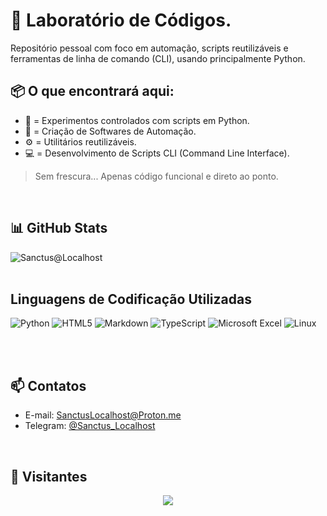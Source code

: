 # 🧬 Laboratório de Códigos.
Repositório pessoal com foco em automação, scripts reutilizáveis e ferramentas de linha de comando (CLI), usando principalmente Python.
<br/>

## 📦 O que encontrará aqui:
- 🔬 = Experimentos controlados com scripts em Python.
- 🤖 = Criação de Softwares de Automação.
- ⚙️ = Utilitários reutilizáveis.
- 💻 = Desenvolvimento de Scripts CLI (Command Line Interface).

> Sem frescura... Apenas código funcional e direto ao ponto.
<br/>

## 📊 GitHub Stats
![Sanctus@Localhost](https://github-readme-stats.vercel.app/api?username=SanctusLocalHost&show_icons=true&theme=chartreuse-dark)
<br/>
<br/>

## Linguagens de Codificação Utilizadas

<div style="display: inline_block">
  
  ![Python](https://img.shields.io/badge/python-3670A0?style=for-the-badge&logo=python&logoColor=ffdd54)
  ![HTML5](https://img.shields.io/badge/html5-%23E34F26.svg?style=for-the-badge&logo=html5&logoColor=white)
  ![Markdown](https://img.shields.io/badge/markdown-%23000000.svg?style=for-the-badge&logo=markdown&logoColor=white)
  ![TypeScript](https://img.shields.io/badge/typescript-%23007ACC.svg?style=for-the-badge&logo=typescript&logoColor=white)
  ![Microsoft Excel](https://img.shields.io/badge/Microsoft_Excel-217346?style=for-the-badge&logo=microsoft-excel&logoColor=white)
  ![Linux](https://img.shields.io/badge/Linux-FCC624?style=for-the-badge&logo=linux&logoColor=black)
  
</div><br/>
<br/>

## 📫 Contatos
- E-mail: [SanctusLocalhost@Proton.me](mailto:SanctusLocalhost@Proton.me)  
- Telegram: [@Sanctus_Localhost](https://t.me/Sanctus_Localhost)
<br/>

## 🧮 Visitantes
<p align="center">   <img alingn="center" src="https://profile-counter.glitch.me/SanctusLocalHost/count.svg" /></p>





